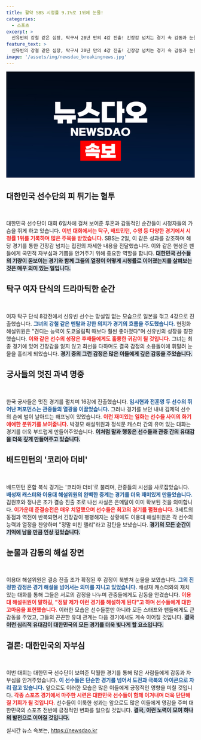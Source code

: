 ```yaml
---
title: 활약 SBS 시청률 9.1%로 1위에 눈물!
categories:
  - 스포츠
excerpt: >
  신유빈의 강철 같은 심장, 탁구서 20년 만의 4강 진출! 긴장감 넘치는 경기 속 감동과 눈물이 쏟아졌고, 배드민턴 혼합복식은 코리아 더비의 열기를 더했습니다. 이용대 해설위원의 감탄과 배성재 캐스터의 열정적인 중계가 빛나는 순간들을 떠올리게 합니다.
feature_text: >
  신유빈의 강철 같은 심장, 탁구서 20년 만의 4강 진출! 긴장감 넘치는 경기 속 감동과 눈물이 쏟아졌고, 배드민턴 혼합복식은 코리아 더비의 열기를 더했습니다. 이용대 해설위원의 감탄과 배성재 캐스터의 열정적인 중계가 빛나는 순간들을 떠올리게 합니다.
image: '/assets/img/newsdao_breakingnews.jpg'
---
```


<p><img src="/assets/img/newsdao_breakingnews.jpg" alt="ontimetimes 속보" /></p>

<h2 data-ke-size="size26">대한민국 선수단의 피 튀기는 혈투</h2>

<p data-ke-size="size16">&nbsp;</p>

<p>대한민국 선수단이 대회 6일차에 걸쳐 보여준 투혼과 감동적인 순간들이 시청자들의 가슴을 뛰게 하고 있습니다. <b><span style="color: #ee2323;">이번 대회에서는 탁구, 배드민턴, 수영 등 다양한 경기에서 시청률 1위를 기록하며 많은 주목을 받았습니다.</span></b> SBS는 2일, 이 같은 성과를 강조하며 해당 경기를 통한 긴장감 넘치는 접전의 자세한 내용을 전달했습니다. 이와 같은 현상은 팬들에게 국민적 자부심과 기쁨을 안겨주기 위해 중요한 역할을 합니다. <b><span style="background-color: #21538527;">대한민국 선수들의 기량이 돋보이는 경기와 함께 그들의 열정이 어떻게 시청률로 이어졌는지를 살펴보는 것은 매우 의미 있는 일입니다.</span></b> </p>

<h2 data-ke-size="size26">탁구 여자 단식의 드라마틱한 순간</h2>

<p data-ke-size="size16">&nbsp;</p>

<p>여자 탁구 단식 8강전에서 신유빈 선수는 망설임 없는 모습으로 일본을 꺾고 4강으로 진출했습니다. <b><span style="color: #1a5490;">그녀의 강철 같은 멘탈과 강한 의지가 경기의 흐름을 주도했습니다.</span></b> 현정화 해설위원은 "견디는 능력이 도쿄올림픽 때보다 훨씬 좋아졌다"며 신유빈의 성장을 칭찬했습니다. <b><span style="color: #ee2323;">이와 같은 선수의 성장은 후배들에게도 훌륭한 귀감이 될 것입니다.</span></b> 그녀는 최종 경기에 있어 긴장감을 잃지 않고 최선을 다하며도 결국 감정의 소용돌이에 휘말려 눈물을 흘리게 되었습니다. <b><span style="background-color: #21538527;">경기 중의 그런 감정은 많은 이들에게 깊은 감동을 주었습니다.</span></b> </p>

<h2 data-ke-size="size26">궁사들의 멋진 과녁 명중</h2>

<p data-ke-size="size16">&nbsp;</p>

<p>한국 궁사들은 멋진 경기를 펼치며 16강에 진출했습니다. <b><span style="color: #1a5490;">임시현과 전훈영 두 선수의 뛰어난 퍼포먼스는 관중들의 열광을 이끌었습니다.</span></b> 그러나 경기를 보던 내내 김제덕 선수의 손에 벌이 날아드는 해프닝이 있었습니다. <b><span style="color: #ee2323;">이런 재미있는 일화는 선수들 사이의 화기애애한 분위기를 보여줍니다.</span></b> 박경모 해설위원과 정석문 캐스터 간의 유머 있는 대화는 경기를 더욱 부드럽게 만들어주었습니다. <b><span style="background-color: #21538527;">이처럼 말과 행동은 선수들과 관중 간의 유대감을 더욱 깊게 만들어주고 있습니다.</span></b> </p>

<h2 data-ke-size="size26">배드민턴의 '코리아 더비'</h2>

<p data-ke-size="size16">&nbsp;</p>

<p>배드민턴 혼합 복식 경기는 '코리아 더비'로 불리며, 관중들의 시선을 사로잡았습니다. <b><span style="color: #1a5490;">배성재 캐스터와 이용대 해설위원의 완벽한 중계는 경기를 더욱 재미있게 만들었습니다.</span></b> 김원호와 정나은 조가 결승 진출 조로 나선 사실은 은메달이 이미 확보된 것을 의미합니다. <b><span style="color: #ee2323;">이가운데 준결승전은 매우 치열했으며 선수들은 최고의 경기를 펼쳤습니다.</span></b> 3세트의 동점과 역전이 반복되면서 긴장감이 팽팽해지는 상황에도 이용대 해설위원은 각 선수의 능력과 열정을 찬양하며 "정말 미친 랠리"라고 감탄을 보냈습니다. <b><span style="background-color: #21538527;">경기의 모든 순간이 기억에 남을 만큼 인상 깊었습니다.</span></b> </p>

<h2 data-ke-size="size26">눈물과 감동의 해설 장면</h2>

<p data-ke-size="size16">&nbsp;</p>

<p>이용대 해설위원은 결승 진출 조가 확정된 후 감정이 북받쳐 눈물을 보였습니다. <b><span style="color: #1a5490;">그의 진정한 감정은 경기 해설을 넘어서는 의미를 지니고 있었습니다.</span></b> 배성재 캐스터와의 재치 있는 대화를 통해 그들은 서로의 감정을 나누며 관중들에게도 감동을 안겼습니다. <b><span style="color: #ee2323;">이용대 해설위원이 말하길, "정말 제가 이런 경기를 해설하게 된다"고 하며 선수들에게 대한 고마움을 표현했습니다.</span></b>  이러한 모습은 선수들뿐만 아니라 모든 스태프와 팬들에게도 큰 감동을 주었고, 그들의 끈끈한 유대 관계는 다음 경기에서도 계속 이어질 것입니다. <b><span style="background-color: #21538527;">결국 이런 심리적 유대감이 대한민국의 모든 경기를 더욱 빛나게 할 요소입니다.</span></b> </p>

<h2 data-ke-size="size26">결론: 대한민국의 자부심</h2>

<p data-ke-size="size16">&nbsp;</p>

<p>이번 대회는 대한민국 선수단이 보여준 탁월한 경기를 통해 많은 사람들에게 감동과 자부심을 안겨주었습니다. <b><span style="color: #1a5490;">이 선수들은 단순한 경기를 넘어서 도전과 극복의 아이콘으로 자리 잡고 있습니다.</span></b> 앞으로도 이러한 모습은 많은 이들에게 긍정적인 영향을 미칠 것입니다. <b><span style="color: #ee2323;">각종 스포츠 경기에서 마주한 시련은 대한민국 선수들이 함께 이겨내며 더욱 단단해질 기회가 될 것입니다.</span></b> 선수들이 이룩한 성과는 앞으로도 많은 이들에게 영감을 주며 대한민국의 스포츠 전반에 긍정적인 변화를 일으킬 것입니다. <b><span style="background-color: #21538527;">결국, 이런 노력이 모여 하나의 발전으로 이어질 것입니다.</span></b></p>
실시간 뉴스 속보는, <a href="https://newsdao.kr" rel="dofollow">https://newsdao.kr</a>


